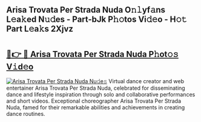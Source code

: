 ## Arisa Trovata Per Strada Nuda O𝚗𝚕yf𝚊ns L𝚎a𝚔ed N𝚞𝚍es - Part-bJk P𝚑𝚘tos Vi𝚍𝚎o - H𝚘𝚝 Part L𝚎a𝚔s 2Xjvz

# <h2><a href="http://kfaznw.oniu.top/?m=Arisa+Trovata+Per+Strada+Nuda">🔗👉 🔴 Arisa Trovata Per Strada Nuda P𝚑ot𝚘𝚜 V𝚒d𝚎o</a></h2>

[![Arisa Trovata Per Strada Nuda Nu𝚍e𝚜](https://i.imgur.com/0qMVB7G.gif)](http://kfaznw.oniu.top/?m=Arisa+Trovata+Per+Strada+Nuda)
Virtual dance creator and web entertainer Arisa Trovata Per Strada Nuda, celebrated for disseminating dance and lifestyle inspiration through solo and collaborative performances and short videos. Exceptional choreographer Arisa Trovata Per Strada Nuda, famed for their remarkable abilities and achievements in creating dance routines.  
